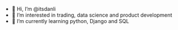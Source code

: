 - 👋 Hi, I’m @itsdanli
- 👀 I’m interested in trading, data science and product development
- 🌱 I’m currently learning python, Django and SQL

<!---
itsdanli/itsdanli is a ✨ special ✨ repository because its `README.md` (this file) appears on your GitHub profile.
You can click the Preview link to take a look at your changes.
--->
